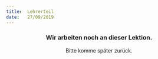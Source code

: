 ```yaml
---
title:  Lehrerteil
date:   27/09/2019
---
```


### <center>Wir arbeiten noch an dieser Lektion.</center>
<center>Bitte komme später zurück.</center>
